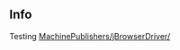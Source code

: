 Info
----

Testing [MachinePublishers/jBrowserDriver/](https://github.com/MachinePublishers/jBrowserDriver)
